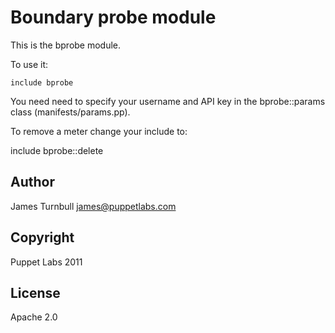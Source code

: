 Boundary probe module
===

This is the bprobe module.

To use it:

    include bprobe

You need need to specify your username and API key in the bprobe::params
class (manifests/params.pp).

To remove a meter change your include to:

  include bprobe::delete

Author
---

James Turnbull <james@puppetlabs.com>

Copyright
---

Puppet Labs 2011

License
---

Apache 2.0


